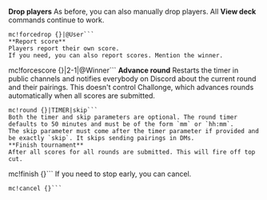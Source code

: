**Drop players**
As before, you can also manually drop players. All **View deck** commands continue to work.
```
mc!forcedrop {}|@User```
**Report score**
Players report their own score.
If you need, you can also report scores. Mention the winner.
```
mc!forcescore {}|2-1|@Winner```
**Advance round**
Restarts the timer in public channels and notifies everybody on Discord about the current round and their pairings.
This doesn't control Challonge, which advances rounds automatically when all scores are submitted.
```
mc!round {}|TIMER|skip```
Both the timer and skip parameters are optional. The round timer defaults to 50 minutes and must be of the form `mm` or `hh:mm`.
The skip parameter must come after the timer parameter if provided and be exactly `skip`. It skips sending pairings in DMs.
**Finish tournament**
After all scores for all rounds are submitted. This will fire off top cut.
```
mc!finish {}```
If you need to stop early, you can cancel.
```
mc!cancel {}```
